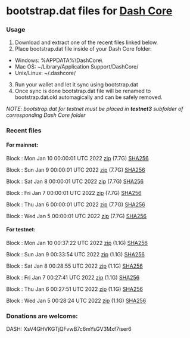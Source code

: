 # bootstrap.dat files for [Dash Core](https://github.com/dashpay/dash)

### Usage

1. Download and extract one of the recent files linked below.
2. Place bootstrap.dat file inside of your Dash Core folder:
 - Windows: %APPDATA%\DashCore\
 - Mac OS: ~/Library/Application Support/DashCore/
 - Unix/Linux: ~/.dashcore/
3. Run your wallet and let it sync using bootstrap.dat
4. Once sync is done bootstrap.dat file will be renamed to bootstrap.dat.old automagically and can be safely removed.

_NOTE: bootstrap.dat for testnet must be placed in **testnet3** subfolder of corresponding Dash Core folder_

### Recent files

#### For mainnet:

Block [](https://insight.dash.org/insight/block/): Mon Jan 10 00:00:01 UTC 2022 [zip](https://dash-bootstrap.ams3.digitaloceanspaces.com/mainnet/2022-01-10/bootstrap.dat.zip) (7.7G) [SHA256](https://dash-bootstrap.ams3.digitaloceanspaces.com/mainnet/2022-01-10/sha256.txt)

Block [](https://insight.dash.org/insight/block/): Sun Jan  9 00:00:01 UTC 2022 [zip](https://dash-bootstrap.ams3.digitaloceanspaces.com/mainnet/2022-01-09/bootstrap.dat.zip) (7.7G) [SHA256](https://dash-bootstrap.ams3.digitaloceanspaces.com/mainnet/2022-01-09/sha256.txt)

Block [](https://insight.dash.org/insight/block/): Sat Jan  8 00:00:01 UTC 2022 [zip](https://dash-bootstrap.ams3.digitaloceanspaces.com/mainnet/2022-01-08/bootstrap.dat.zip) (7.7G) [SHA256](https://dash-bootstrap.ams3.digitaloceanspaces.com/mainnet/2022-01-08/sha256.txt)

Block [](https://insight.dash.org/insight/block/): Fri Jan  7 00:00:01 UTC 2022 [zip](https://dash-bootstrap.ams3.digitaloceanspaces.com/mainnet/2022-01-07/bootstrap.dat.zip) (7.7G) [SHA256](https://dash-bootstrap.ams3.digitaloceanspaces.com/mainnet/2022-01-07/sha256.txt)

Block [](https://insight.dash.org/insight/block/): Thu Jan  6 00:00:01 UTC 2022 [zip](https://dash-bootstrap.ams3.digitaloceanspaces.com/mainnet/2022-01-06/bootstrap.dat.zip) (7.7G) [SHA256](https://dash-bootstrap.ams3.digitaloceanspaces.com/mainnet/2022-01-06/sha256.txt)

Block [](https://insight.dash.org/insight/block/): Wed Jan  5 00:00:01 UTC 2022 [zip](https://dash-bootstrap.ams3.digitaloceanspaces.com/mainnet/2022-01-05/bootstrap.dat.zip) (7.7G) [SHA256](https://dash-bootstrap.ams3.digitaloceanspaces.com/mainnet/2022-01-05/sha256.txt)


#### For testnet:

Block [](https://testnet-insight.dashevo.org/insight/block/): Mon Jan 10 00:37:22 UTC 2022 [zip](https://dash-bootstrap.ams3.digitaloceanspaces.com/testnet/2022-01-10/bootstrap.dat.zip) (1.1G) [SHA256](https://dash-bootstrap.ams3.digitaloceanspaces.com/testnet/2022-01-10/sha256.txt)

Block [](https://testnet-insight.dashevo.org/insight/block/): Sun Jan  9 00:33:54 UTC 2022 [zip](https://dash-bootstrap.ams3.digitaloceanspaces.com/testnet/2022-01-09/bootstrap.dat.zip) (1.1G) [SHA256](https://dash-bootstrap.ams3.digitaloceanspaces.com/testnet/2022-01-09/sha256.txt)

Block [](https://testnet-insight.dashevo.org/insight/block/): Sat Jan  8 00:28:55 UTC 2022 [zip](https://dash-bootstrap.ams3.digitaloceanspaces.com/testnet/2022-01-08/bootstrap.dat.zip) (1.1G) [SHA256](https://dash-bootstrap.ams3.digitaloceanspaces.com/testnet/2022-01-08/sha256.txt)

Block [](https://testnet-insight.dashevo.org/insight/block/): Fri Jan  7 00:27:41 UTC 2022 [zip](https://dash-bootstrap.ams3.digitaloceanspaces.com/testnet/2022-01-07/bootstrap.dat.zip) (1.1G) [SHA256](https://dash-bootstrap.ams3.digitaloceanspaces.com/testnet/2022-01-07/sha256.txt)

Block [](https://testnet-insight.dashevo.org/insight/block/): Thu Jan  6 00:27:51 UTC 2022 [zip](https://dash-bootstrap.ams3.digitaloceanspaces.com/testnet/2022-01-06/bootstrap.dat.zip) (1.1G) [SHA256](https://dash-bootstrap.ams3.digitaloceanspaces.com/testnet/2022-01-06/sha256.txt)

Block [](https://testnet-insight.dashevo.org/insight/block/): Wed Jan  5 00:28:24 UTC 2022 [zip](https://dash-bootstrap.ams3.digitaloceanspaces.com/testnet/2022-01-05/bootstrap.dat.zip) (1.1G) [SHA256](https://dash-bootstrap.ams3.digitaloceanspaces.com/testnet/2022-01-05/sha256.txt)


### Donations are welcome:

DASH: XsV4GHVKGTjQFvwB7c6mYsGV3Mxf7iser6
